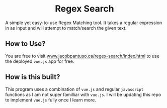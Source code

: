 <h1 align="center">Regex Search</h1>

A simple yet easy-to-use Regex Matching tool. It takes a regular expression in as input and will attempt to match/search the given text.

## How to Use?
<hd>

You are free to visit www.jacobpantuso.ca/regex-search/index.html to use the deployed `vue.js` app for free.

## How is this built?
This program uses a combination of `vue.js` and regular `javascript` functions as I am not super familliar with `vue.js`. I will be updating this repo
to implement `vue.js` fully once I learn more.
